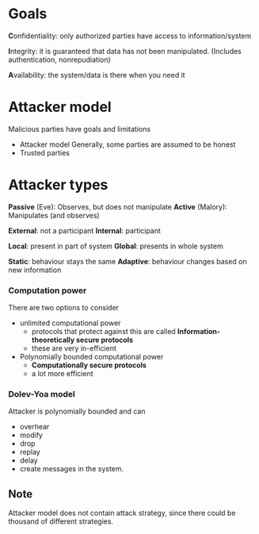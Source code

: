 # Goals
**C**onfidentiality: only authorized parties have access to information/system

**I**ntegrity: it is guaranteed that data has not been manipulated. (Includes authentication, nonrepudiation)

**A**vailability: the system/data is there when you need it

# Attacker model
Malicious parties have goals and limitations
- Attacker model
Generally, some parties are assumed to be honest
- Trusted parties

# Attacker types
**Passive** (Eve): Observes, but does not manipulate
**Active** (Malory): Manipulates (and observes)

**External**: not a participant
**Internal**: participant

**Local**: present in part of system
**Global**: presents in whole system

**Static**: behaviour stays the same
**Adaptive**: behaviour changes based on new information

### Computation power
There are two options to consider
- unlimited computational power
	- protocols that protect against this are called **Information-theoretically secure protocols**
	- these are very in-efficient
- Polynomially bounded computational power
	- **Computationally secure protocols**
	- a lot more efficient

### Dolev-Yoa model
Attacker is polynomially bounded and can 
- overhear
- modify
- drop
- replay
- delay
- create
messages in the system. 

## Note
Attacker model does not contain attack strategy, since there could be thousand of different strategies. 